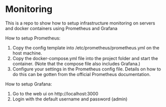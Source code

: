 # Monitoring
This is a repo to show how to setup infrastructure monitoring on servers and docker containers using Prometheus and Grafana

How to setup Prometheus:
1. Copy the config template into /etc/prometheus/prometheus.yml on the host machine.
2. Copy the docker-compose.yml file into the project folder and start the container. (Note that the compose file also includes Grafana.)
3. Configure your settings in the Prometheus config file. Details on how to do this can be gotten from the official Prometheus documentation.

How to setup Grafana:
1. Go to the web ui on http://localhost:3000
2. Login with the default username and password (admin)
